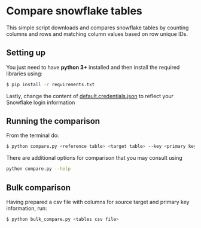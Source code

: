 # Compare snowflake tables

This simple script downloads and compares snowflake tables by counting columns and rows and matching column values based on row unique IDs.

## Setting up

You just need to have **python 3+** installed and then install the required libraries using:
```sh
$ pip install -r requirements.txt
```

Lastly, change the content of [default.credentials.json](default.credentials.json) to reflect your Snowflake login information 

## Running the comparison

From the terminal do:
```sh
$ python compare.py <reference table> <target table> --key <primary key or space separated list of keys>
```

There are additional options for comparison that you may consult using 
```sh
python compare.py --help
```

## Bulk comparison

Having prepared a csv file with columns for source target and primary key information, run:
```sh
$ python bulk_compare.py <tables csv file> 
```
